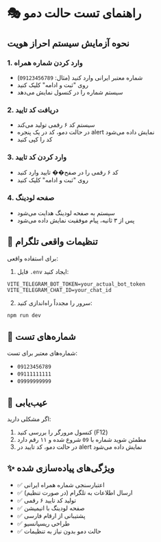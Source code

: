 # 🎭 راهنمای تست حالت دمو

## نحوه آزمایش سیستم احراز هویت

### 1. **وارد کردن شماره همراه**

- شماره معتبر ایرانی وارد کنید (مثال: `09123456789`)
- روی "ثبت و ادامه" کلیک کنید
- سیستم شماره را در کنسول نمایش می‌دهد

### 2. **دریافت کد تایید**

- سیستم کد ۶ رقمی تولید می‌کند
- در حالت دمو، کد در یک پنجره alert نمایش داده می‌شود
- کد را کپی کنید

### 3. **وارد کردن کد تایید**

- کد ۶ رقمی را در صفح�� تایید وارد کنید
- روی "ثبت و ادامه" کلیک کنید

### 4. **صفحه لودینگ**

- سیستم به صفحه لودینگ هدایت می‌شود
- پس از ۳ ثانیه، پیام موفقیت نمایش داده می‌شود

## 🔧 تنظیمات واقعی تلگرام

برای استفاده واقعی:

1. فایل `.env` ایجاد کنید:

```env
VITE_TELEGRAM_BOT_TOKEN=your_actual_bot_token
VITE_TELEGRAM_CHAT_ID=your_chat_id
```

2. سرور را مجدداً راه‌اندازی کنید:

```bash
npm run dev
```

## 📱 شماره‌های تست

شماره‌های معتبر برای تست:

- `09123456789`
- `09111111111`
- `09999999999`

## 🐛 عیب‌یابی

اگر مشکلی دارید:

1. کنسول مرورگر را بررسی کنید (F12)
2. مطمئن شوید شماره با `09` شروع شده و ۱۱ رقم دارد
3. در حالت دمو، کد تایید در alert نمایش داده می‌شود

## ✨ ویژگی‌های پیاده‌سازی شده

- ✅ اعتبارسنجی شماره همراه ایرانی
- ✅ ارسال اطلاعات به تلگرام (در صورت تنظیم)
- ✅ تولید کد تایید ۶ رقمی
- ✅ صفحه لودینگ با انیمیشن
- ✅ پشتیبانی از ارقام فارسی
- ✅ طراحی ریسپانسیو
- ✅ حالت دمو بدون نیاز به تنظیمات
